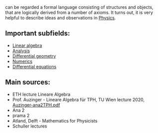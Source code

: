 can be regarded a formal language consisting of structures and objects, that are logically derived from a number of axioms. It turns out, it is very helpful to describe ideas and observations in [Physics](Physics.md).


## Important subfields:
- [Linear algebra](Linear%20algebra.md)
- [Analysis](Analysis.md)
- [Differential geometry](Differential%20geometry.md)
- [Numerics](Numerics.md)
- [Differential equations](Differential%20equations.md)


## Main sources:
- ETH lecture Lineare Algebra
- Prof. Auzinger - Lineare Algebra für TPH, TU Wien lecture 2020, [Auzinger-ana2TPH.pdf](Auzinger-ana2TPH.pdf)
- Ana 2
- prama 2
- Atland, Delft - Mathematics for Physicists
- Schuller lectures

